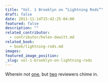 ```yaml
---
title: "Vol. 1 Brooklyn on “Lightning Rods”"
draft: false
date: 2011-11-14T15:42:25-04:00
featured: false
description: ""
related_contributor:
  - contributor/helen-dewitt.md
related_book:
  - book/lightning-rods.md
images:
featured_image_position: 
_slug: vol-1-brooklyn-on-lightning-rods
---
```


Wherein not [one](http://vol1brooklyn.com/2011/11/08/some-notes-on-helen-dewitts-lightning-rods/), but [two](http://vol1brooklyn.com/2011/11/01/reviewed-helen-dewitts-lightning-rods/) reviewers chime in. 

